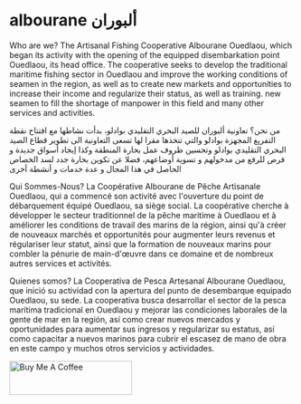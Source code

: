 # albourane ألبوران


Who are we?
The Artisanal Fishing Cooperative Albourane Ouedlaou, which began its activity with the opening of the equipped disembarkation point Ouedlaou, its head office.
The cooperative seeks to develop the traditional maritime fishing sector in Ouedlaou and improve the working conditions of seamen in the region, as well as to create new markets and opportunities to increase their income and regularize their status, as well as training. new seamen to fill the shortage of manpower in this field and many other services and activities.

من نحن؟
تعاونية ألبوران للصيد البحري التقليدي بوادلو، بدأت نشاطها مع افتتاح نقطة التفريغ المجهزة بوادلو والتي تتخذها مقرا لها
تسعى التعاونية الى تطوير قطاع الصيد البحري التقليدي بوادلو وتحسين ظروف عمل بحارة المنطقة وكذا إيجاد أسواق جديدة و فرص للرفع من مدخولهم و تسوية أوضاعهم، فضلا عن تكوين بحارة جدد لسد الخصاص الحاصل في هذا المجال و عدة خدمات و أنشطة أخرى

Qui Sommes-Nous?
La Coopérative Albourane de Pêche Artisanale Ouedlaou, qui a commencé son activité avec l'ouverture du point de débarquement équipé Ouedlaou, sa siège social.
La coopérative cherche à développer le secteur traditionnel de la pêche maritime à Ouedlaou et à améliorer les conditions de travail des marins de la région, ainsi qu'à créer de nouveaux marchés et opportunités pour augmenter leurs revenus et régulariser leur statut, ainsi que la formation de nouveaux marins pour combler la pénurie de main-d'œuvre dans ce domaine et de nombreux autres services et activités.

Quienes somos?
La Cooperativa de Pesca Artesanal Albourane Ouedlaou, que inició su actividad con la apertura del punto de desembarque equipado Ouedlaou, su sede.
La cooperativa busca desarrollar el sector de la pesca marítima tradicional en Ouedlaou y mejorar las condiciones laborales de la gente de mar en la región, así como crear nuevos mercados y oportunidades para aumentar sus ingresos y regularizar su estatus, así como capacitar a nuevos marinos para cubrir el escasez de mano de obra en este campo y muchos otros servicios y actividades.



<a href="https://www.buymeacoffee.com/omniversify" target="_blank"><img src="https://cdn.buymeacoffee.com/buttons/v2/default-red.png" alt="Buy Me A Coffee" style="height: 60px !important;width: 217px !important;" ></a>
